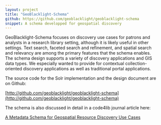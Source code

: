 ```yaml
---
layout: project
title: "GeoBlacklight-Schema"
github: https://github.com/geoblacklight/geoblacklight-schema
snippet: A schema developped for geospatial discovery
---
```

GeoBlacklight-Schema focuses on discovery use cases for patrons and analysts in a research library setting, although it is likely useful in other settings. Text search, faceted search and refinement, and spatial search and relevancy are among the primary features that the schema enables. The schema design supports a variety of discovery applications and GIS data types. We especially wanted to provide for contextual collection-oriented discovery applications as well as traditional portal applications.

The source code for the Solr implementation and the design document are on Github:

  [http://github.com/geoblacklight/geoblacklight-schema](http://github.com/geoblacklight/geoblacklight-schema)

The schema is also discussed in detail in a code4lib journal article here:
  
  [A Metadata Schema for Geospatial Resource Discovery Use Cases](http://journal.code4lib.org/articles/9710)